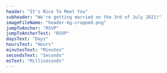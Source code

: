 ```yaml
---
header: "It's Nice To Meet You"
subheader: "We're getting married on the 3rd of July 2021!"
imageFileName: "header-bg-cropped.png"
jumpToAnchor: "RSVP"
jumpToAnchorText: "RSVP"
daysText: "Days"
hoursText: "Hours"
minutesText: "Minutes"
secondsText: "Seconds"
msText: "Milliseconds"
---
```

